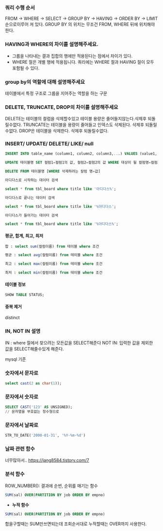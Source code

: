 ###  쿼리 수행 순서
FROM -> WHERE -> SELECT -> GROUP BY -> HAVING -> ORDER BY -> LIMIT 순으로이루어 져 있다. GROUP BY 의 위치는 무조건 FROM, WHERE 뒤에 위치해야 한다.

        
### HAVING과 WHERE의 차이를 설명해주세요.

- 그룹을 나타내는 결과 집합의 행에만 적용된다는 점에서 차이가 있다.
- WHERE 절은 개별 행에 적용됩니다. 쿼리에는 WHERE 절과 HAVING 절이 모두 포함될 수 있다.

### group by의 역할에 대해 설명해주세요
테이블에서 특정 구조로 그룹을 지어주는 역할을 하는 구문

### DELETE, TRUNCATE, DROP의 차이를 설명해주세요

DELETE는 테이블의 컬럼을 삭제할수있고 테이블 용량은 줄어들지않는다.삭제후 되돌릴수없다.
TRUNCATE는 테이블을 용량이 줄어들고 인덱스도 삭제된다. 삭제후 되돌릴수없다.
DROP은 테이블을 삭제한다. 삭제후 되돌릴수없다.

### INSERT/ UPDATE/ DELETE/ LIKE/ null

```sql
INSERT INTO table_name (column1, column2, column3,...) VALUES (value1, value2, value3,...)

UPDATE 테이블명 SET 컬럼1=컬럼1의 값, 컬럼2=컬럼2의 값 WHERE 대상이 될 컬럼명=컬럼의 값

DELETE FROM 테이블명 [WHERE 삭제하려는 칼럼 명=값]

아디다스로 시작하는 데이터 검색

select * from tbl_board where title like '아디다스%';

아디다스로 끝나는 데이터 검색

select * from tbl_board where title like '%아디다스';

아디다스가 들어가는 데이터 검색

select * from tbl_board where title like '%아디다스%';
```

#### 평균, 합계, 최고, 최저
```sql
합 : select sum(컬럼이름) from 테이블 where 조건

평균 : select avg(컬럼이름) from 테이블 where 조건

최고 : select max(컬럼이름) from 테이블 where 조건

최저 : select min(컬럼이름) from 테이블 where 조건

```

#### 테이블 정보
```sql
SHOW TABLE STATUS;
```
#### 중복 제거
distinct

### **IN, NOT IN 설명**
IN : where 절에서 찾으려는 모든값을 SELECT해준다
NOT IN: 입력한 값을 제외한 값을 SELECT해줄수있게 해준다.

mysql 기준
### **숫자에서 문자로**
```sql
select cast(2 as char(1));
````
### **문자에서 숫자로**
```sql
SELECT CAST('123' AS UNSIGNED);
// 문자열을 부호없는 정수형으로
```
### **문자에서 날짜로**
```sql
STR_TO_DATE('2000-01-31', '%Y-%m-%d') 
```
### **날짜 관련 함수**
너무많아서..
https://jang8584.tistory.com/7

### **분석 함수**
ROW_NUMBER(): 결과에 순번, 순위를 매기는 함수 
```sql
SUM(sal) OVER(PARTITION BY job ORDER BY empno)
```

- **누적 함수**
```sql
SUM(sal) OVER(PARTITION BY job ORDER BY empno)
```
합을구할때는 SUM만쓰면되는데 조회순서대로 누적할때는 OVER까지 사용한다. 
